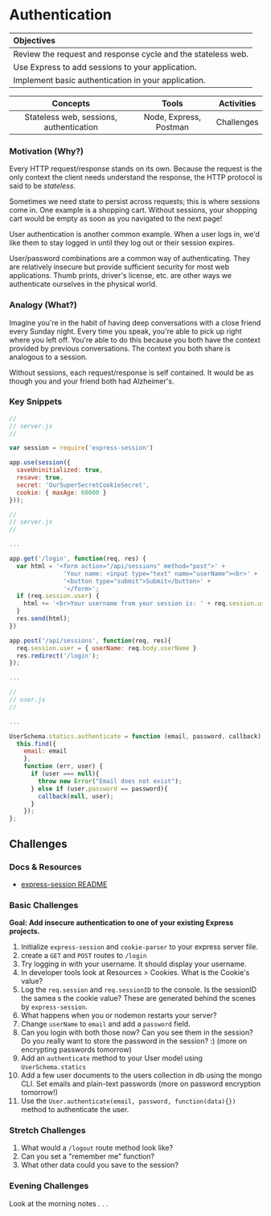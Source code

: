 # Authentication

| Objectives |
| :--- |
| Review the request and response cycle and the stateless web. |
| Use Express to add sessions to your application. |
| Implement basic authentication in your application. |

| Concepts | Tools | Activities |
| :---: | :---: | :---: |
| Stateless web, sessions, authentication | Node, Express, Postman | Challenges |

### Motivation (Why?)

Every HTTP request/response stands on its own. Because the request is the only context the client needs understand the response, the HTTP protocol is said to be *stateless*.

Sometimes we need state to persist across requests; this is where sessions come in. One example is a shopping cart. Without sessions, your shopping cart would be empty as soon as you navigated to the next page!

User authentication is another common example. When a user logs in, we'd like them to stay logged in until they log out or their session expires.

User/password combinations are a common way of authenticating. They are relatively insecure but provide sufficient security for most web applications. Thumb prints, driver's license, etc. are other ways we authenticate ourselves in the physical world.

### Analogy (What?)

Imagine you're in the habit of having deep conversations with a close friend every Sunday night. Every time you speak, you're able to pick up right where you left off. You're able to do this because you both have the context provided by previous conversations. The context you both share is analogous to a session.

Without sessions, each request/response is self contained. It would be as though you and your friend both had Alzheimer's.

### Key Snippets

```js
//
// server.js
//

var session = require('express-session')

app.use(session({
  saveUninitialized: true,
  resave: true,
  secret: 'OurSuperSecretCookieSecret',
  cookie: { maxAge: 60000 }
}));
```

```js
//
// server.js
//

...

app.get('/login', function(req, res) {
  var html = '<form action="/api/sessions" method="post">' +
               'Your name: <input type="text" name="userName"><br>' +
               '<button type="submit">Submit</button>' +
               '</form>';
  if (req.session.user) {
    html += '<br>Your username from your session is: ' + req.session.user.userName;
  }
  res.send(html);
})

app.post('/api/sessions', function(req, res){
  req.session.user = { userName: req.body.userName }
  res.redirect('/login');
});

...

```

```js
//
// user.js
//

...

UserSchema.statics.authenticate = function (email, password, callback) {
  this.find({
    email: email
    },
    function (err, user) {
      if (user === null){
        throw new Error("Email does not exist");
      } else if (user.password == password){
        callback(null, user);
      }
    });
};
```

## Challenges

### Docs & Resources

* [express-session README](https://github.com/expressjs/session)

### Basic Challenges

**Goal: Add insecure authentication to one of your existing Express projects.**

1. Initialize ```express-session``` and ```cookie-parser``` to your express server file.
2. create a ```GET``` and ```POST``` routes to `/login`
3. Try logging in with your username. It should display your username.
4. In developer tools look at Resources > Cookies. What is the Cookie's value?
4. Log the ```req.session``` and ```req.sessionID``` to the console. Is the sessionID the samea s the cookie value? These are generated behind the scenes by ```express-session```. 
5. What happens when you or nodemon restarts your server?
6. Change ```userName``` to ```email``` and add a ```password``` field.
7. Can you login with both those now? Can you see them in the session? Do you really want to store the password in the session? :) (more on encrypting passwords tomorrow)
8. Add an ```authenticate``` method to your User model using ```UserSchema.statics```
9. Add a few user documents to the users collection in db using the mongo CLI. Set emails and plain-text passwords (more on password encryption tomorrow!)
9. Use the ```User.authenticate(email, password, function(data){})``` method to authenticate the user.

### Stretch Challenges

1. What would a ```/logout``` route method look like?
2. Can you set a "remember me" function?
3. What other data could you save to the session?

### Evening Challenges

Look at the morning notes . . .
